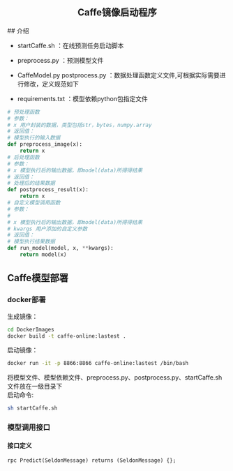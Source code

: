 

<center><h2>Caffe镜像启动程序</h2></center>
## 介绍

- startCaffe.sh ：在线预测任务启动脚本  

- preprocess.py ：预测模型文件   

- CaffeModel.py postprocess.py ：数据处理函数定义文件,可根据实际需要进行修改，定义规范如下

- requirements.txt ：模型依赖python包指定文件   

```python
# 预处理函数
# 参数：
# x 用户封装的数据，类型包括str，bytes，numpy.array
# 返回值：
# 模型执行的输入数据
def preprocess_image(x):
    return x
# 后处理函数
# 参数：
# x 模型执行后的输出数据，即model(data)所得得结果
# 返回值：
# 处理后的结果数据
def postprocess_result(x):
	return x
# 自定义模型调用函数
# 参数：
# 
# x 模型执行后的输出数据，即model(data)所得得结果
# kwargs 用户添加的自定义参数
# 返回值：
# 模型执行结果数据
def run_model(model, x, **kwargs):
	return model(x)

```

## Caffe模型部署
### docker部署

生成镜像：  
```bash
cd DockerImages
docker build -t caffe-online:lastest .
```
启动镜像：  
```bash
docker run -it -p 8866:8866 caffe-online:lastest /bin/bash
```
将模型文件、模型依赖文件、preprocess.py、postprocess.py、startCaffe.sh文件放在一级目录下  
启动命令:
```bash
sh startCaffe.sh
```

### 模型调用接口
#### 接口定义
```protobuf
rpc Predict(SeldonMessage) returns (SeldonMessage) {};
```
